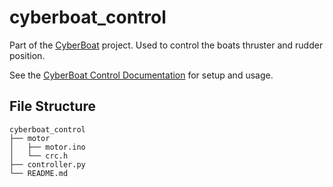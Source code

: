 # cyberboat_control

Part of the [CyberBoat](https://cyberboat.gitbook.io/cyberboat/) project. Used to control the boats thruster and rudder position. 

See the [CyberBoat Control Documentation](https://cyberboat.gitbook.io/cyberboat/cyberboat/control) for setup and usage. 


## File Structure

```
cyberboat_control
├── motor
│   ├── motor.ino
│   └── crc.h
├── controller.py
└── README.md
```


